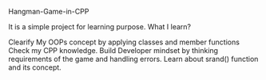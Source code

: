 Hangman-Game-in-CPP

It is a simple project for learning purpose. What I learn?

Clearify My OOPs concept by applying classes and member functions
Check my CPP knowledge.
Build Developer mindset by thinking requirements of the game and handling errors.
Learn about srand() function and its concept.
